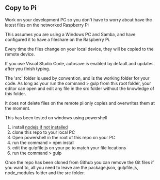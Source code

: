 ## Copy to Pi

Work on your development PC so you don't have to worry about have the latest files on the networked Raspberry Pi

This assumes you are using a Windows PC and Samba, and have configured it to have a fileshare on the Raspberry Pi.

Every time the files change on your local device, they will be copied to the remote device. 

If you use Visual Studio Code, autosave is enabled by default and updates after you finish typing.

The 'src' folder is used by convention, and is the working folder for your code. As long as your run the command > gulp from this root folder, your editor can open and edit any file in the src folder without the knowledge of this folder.

It does not delete files on the remote pi only copies and overwrites them at the moment.

This has been tested on windows using powershell

1. install [nodejs if not installed](https://nodejs.org/en/)
2. clone this repo to your local PC 
3. Open powershell in the root of this repo on your PC
4. run the command > npm install
5. edit the gulpfile.js on your pc to match your file locations
6. run the command > gulp

Once the repo has been cloned from Github you can remove the Git files if you want to,
all you need to leave are the package.json, gulpfile.js, node_modules folder and the src folder.



